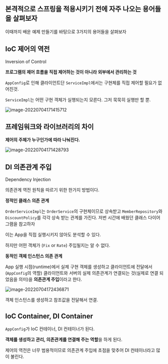 ## 본격적으로 스프링을 적용시키기 전에 자주 나오는 용어들을 살펴보자

이때까지 배운 예제 만들기를 바탕으로 3가지의 용어들을 살펴보자

## IoC 제어의 역전

Inversion of Control

**프로그램의 제어 흐름을 직접 제어하는 것이 아니라 외부에서 관리하는 것**

```AppConfig```로 인해 클라이언트단 ```ServiceImpl```에서는 구현체를 직접 제어할 필요가 없어진것.

`ServiceImpl`는 어떤 구현 객체가 실행되는지 모른다. 그저 묵묵히 실행만 할 뿐.

![image-20220704171415712](https://user-images.githubusercontent.com/105288887/177117976-840bfca2-b912-4eed-8d24-75ffc4bb0a51.png)


## 프레임워크와 라이브러리의 차이

**제어의 주체가 누구인가에 따라 나눠진다.**

![image-20220704171428793](https://user-images.githubusercontent.com/105288887/177117962-816d939e-4506-4b83-be11-cfe15d31b1fc.png)

## DI 의존관계 주입

Dependency Injection

의존관계 역전 원칙을 따르기 위한 한가지 방법이다.

**정적인 클래스 의존 관계**

`OrderServiceImpl`는 `OrderService`의 구현체이므로 상속받고 `MemberRepository`와 `DiscountPolicy`를 각각 상속 받는 관계를 가진다. 저번 시간에 배웠던 클래스 다이어그램을 참고하자

이는 App을 직접 실행시키지 않아도 분석할 수 있다.

하지만 어떤 객체가 (`Fix` or `Rate`) 주입될지는 알 수 없다.

**동적인 객체 인스턴스 의존 관계**

App 실행 시점(runtime)에서 실제 구현 객체를 생성하고 클라이언트에 전달에서(`AppConfig`의 역할) 클라이언트와 서버의 실제 의존관계가 연결되는 것(실제로 연결 되었음을 의미)을 **의존관계 주입**이라고 한다.

![image-20220704172436871](https://user-images.githubusercontent.com/105288887/177117973-29a67fcb-b5be-499e-8d0f-1718cc36e4dc.png)

객체 인스턴스를 생성하고 참조값을 전달해서 연결.

## IoC Container, DI Container

`AppConfig`가 IoC 컨테이너, DI 컨테이너가 된다.

**객체를 생성하고 관리, 의존관계를 연결해 주는 역할**을 하게 된다.

제어의 역전은 너무 범용적이므로 의존관계 주입에 초점을 맞추어 DI 컨테이너라고 많이 불린다.
